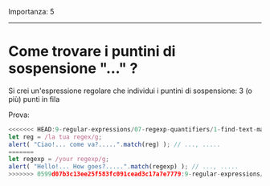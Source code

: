 Importanza: 5

---

#  Come trovare i puntini di sospensione "..." ?

Si crei un'espressione regolare che individui i puntini di sospensione: 3 (o più) punti in fila

Prova:

```js
<<<<<<< HEAD:9-regular-expressions/07-regexp-quantifiers/1-find-text-manydots/task.md
let reg = /la tua regex/g;
alert( "Ciao!... come va?.....".match(reg) ); // ..., .....
=======
let regexp = /your regexp/g;
alert( "Hello!... How goes?.....".match(regexp) ); // ..., .....
>>>>>>> 0599d07b3c13ee25f583fc091cead3c17a7e7779:9-regular-expressions/09-regexp-quantifiers/1-find-text-manydots/task.md
```
